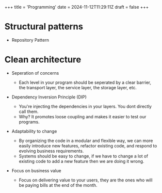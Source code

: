 +++
title = 'Programming'
date = 2024-11-12T11:29:11Z
draft = false
+++

# Structural patterns

- Repository Pattern

# Clean architecture

- Seperation of concerns
    - Each level in your program should be seperated by a clear barrier, the transport layer, the service layer, the storage layer, etc.

- Dependency Inversion Principle (DIP)
    - You're injecting the dependencies in your layers. You dont directly call them.
    - Why? It promotes loose coupling and makes it easier to test our programs.

- Adaptability to change
    - By organizing the code in a modular and flexible way, we can more easily introduce new features, refactor existing code, and respond to evolving business requirements.
    - Systems should be easy to change, if we have to change a lot of existing code to add a new feature then we are doing it wrong.

- Focus on business value
    - Focus on delivering value to your users, they are the ones who will be paying bills at the end of the month.


